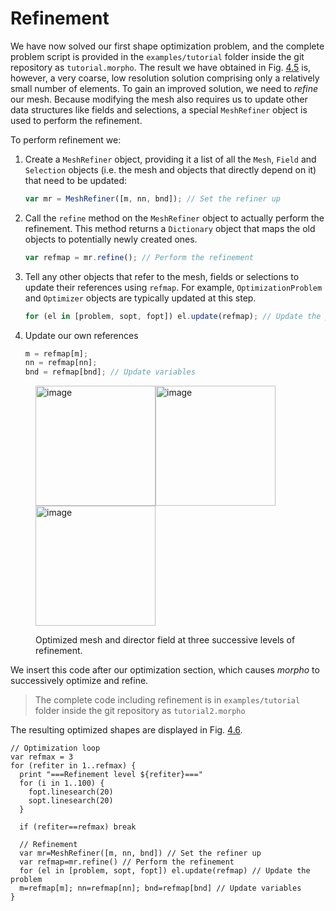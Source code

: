 # Refinement

We have now solved our first shape optimization problem, and the
complete problem script is provided in the `examples/tutorial` folder
inside the git repository as `tutorial.morpho`. The result we have
obtained in Fig. [4.5](#fig:FinalResult) is, however, a very coarse, low resolution
solution comprising only a relatively small number of elements. To gain
an improved solution, we need to _refine_ our mesh. Because modifying
the mesh also requires us to update other data structures like fields
and selections, a special `MeshRefiner` object is used to perform the
refinement.

To perform refinement we:

1.  Create a `MeshRefiner` object, providing it a list of all the
    `Mesh`, `Field` and `Selection` objects (i.e. the mesh and objects
    that directly depend on it) that need to be updated:
    ```javascript
    var mr = MeshRefiner([m, nn, bnd]); // Set the refiner up
    ```
2.  Call the `refine` method on the `MeshRefiner` object to actually
    perform the refinement. This method returns a `Dictionary` object
    that maps the old objects to potentially newly created ones.
    ```javascript
    var refmap = mr.refine(); // Perform the refinement
    ```
3.  Tell any other objects that refer to the mesh, fields or selections
    to update their references using `refmap`. For example,
    `OptimizationProblem` and `Optimizer` objects are typically updated
    at this step.
    ```javascript
    for (el in [problem, sopt, fopt]) el.update(refmap); // Update the problem
    ```
4.  Update our own references
    ```javascript
    m = refmap[m];
    nn = refmap[nn];
    bnd = refmap[bnd]; // Update variables
    ```

<figure id="fig:Refinement">
<p><img src="../Figures/Tutorial/3Refine/out1.png" style="width:2in"
alt="image" /><img src="../Figures/Tutorial/3Refine/out2.png" style="width:2in"
alt="image" /><img src="../Figures/Tutorial/3Refine/out3.png" style="width:2in"
alt="image" /></p>
<figcaption><span id="fig:Refinement"
label="fig:Refinement"></span>Optimized mesh and director field at three
successive levels of refinement.</figcaption>
</figure>

We insert this code after our optimization section, which causes
_morpho_ to successively optimize and refine.

> The complete code including refinement is in `examples/tutorial` folder inside the git repository as `tutorial2.morpho`

The resulting
optimized shapes are displayed in Fig. [4.6](#fig:Refinement).

    // Optimization loop
    var refmax = 3
    for (refiter in 1..refmax) {
      print "===Refinement level ${refiter}==="
      for (i in 1..100) {
        fopt.linesearch(20)
        sopt.linesearch(20)
      }

      if (refiter==refmax) break

      // Refinement
      var mr=MeshRefiner([m, nn, bnd]) // Set the refiner up
      var refmap=mr.refine() // Perform the refinement
      for (el in [problem, sopt, fopt]) el.update(refmap) // Update the problem
      m=refmap[m]; nn=refmap[nn]; bnd=refmap[bnd] // Update variables
    }
